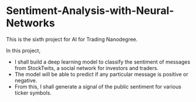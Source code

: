 # Sentiment-Analysis-with-Neural-Networks

This is the sixth project for AI for Trading Nanodegree.

In this project, 
- I shall build a deep learning model to classify the sentiment of messages from StockTwits, a social network for investors and traders. 
- The model will be able to predict if any particular message is positive or negative. 
- From this, I shall generate a signal of the public sentiment for various ticker symbols.
